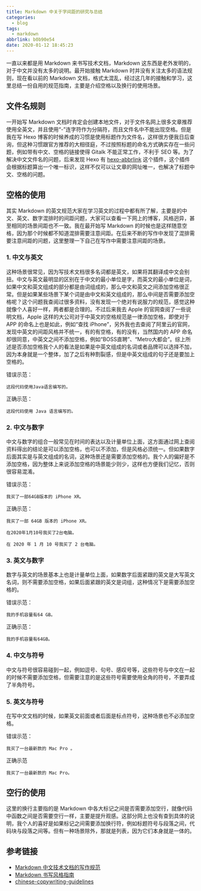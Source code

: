 ```yaml
---
title: Markdown 中关于字间距的研究与总结
categories:
  - blog
tags:
  - markdown
abbrlink: b0b90e54
date: 2020-01-12 18:45:23
---
```


一直以来都是用 Markdown 来书写技术文档，Markdown 这东西是老外发明的，对于中文并没有太多的说明。最开始接触 Markdown 时并没有关注太多的语法规则，现在看以前的 Markdown 文档，格式太混乱，经过这几年的接触和学习，这里总结一份自用的规范指南，主要是介绍空格以及换行的使用场景。

<!--more-->

## 文件名规则

一开始写 Markdown 文档时肯定会创建本地文件，对于文件名网上很多文章推荐使用全英文，并且使用“-”连字符作为分隔符，而且文件名中不能出现空格。但是我在写 Hexo 博客的时候养成的习惯是使用标题作为文件名，这样很方便我日后查询，但这种习惯跟官方推荐的大相径庭，不过按照标题的命名方式确实存在一些问题，例如带有中文、空格的链接使得 Gitalk 不能正常工作，不利于 SEO 等。为了解决中文文件名的问题，后来发现 Hexo 有 [hexo-abbrlink](https://github.com/rozbo/hexo-abbrlink) 这个插件，这个插件会根据标题算出一个唯一标识，这样不仅可以让文章的网址唯一，也解决了标题中文、空格的问题。

## 空格的使用

其实 Markdown 的英文规范大家在学习英文的过程中都有所了解，主要是的中文、英文、数字混排时的间距问题，大家可以查看一下网上的博客，风格迥异，甚至相同的场景间距也不一致。我在最开始写 Markdown 的时候也是这样随意空格，因为那个时候都不知道混排需要注意间距。在后来不断的写作中发现了混排需要注意间距的问题，这里整理一下自己在写作中需要注意间距的场景。

### 1. 中文与英文 

这种场景很常见，因为写技术文档很多名词都是英文，如果将其翻译成中文会别扭。中文与英文最明显的区别在于中文的最小单位是字，而英文的最小单位是词，如果中文和英文组成的部分都是由词组成的，那么中文和英文之间添加空格很正常。但是如果某些场景下某个词是由中文和英文组成的，那么中间是否需要添加空格呢？这个问题我查阅过很多资料，没有发现一个绝对有说服力的规范，感觉这种就像个人喜好一样，两者都是合理的。不过后来我去 Apple 的官网查阅了一些说明文档，Apple 这样的大公司对于中英文的空格规范是一律添加空格，即使对于 APP 的命名上也是如此，例如“查找 iPhone”，另外我也去查阅了阿里云的官网，发现中英文的间距风格并不统一，有的有空格，有的没有，当然国内的 APP 命名却很同意，中英文之间不添加空格，例如“BOSS直聘”、“Metro大都会”。综上所述是否添加空格我个人的看法是如果是中英文组成的名词或者品牌可以选择不加，因为本身就是一个整体，加了之后有种割裂感，但是中英文组成的句子还是要加上空格的。

错误示范：

```
这段代码使用Java语言编写的。
```

正确示范：

```
这段代码使用 Java 语言编写的。
```

### 2. 中文与数字

中文与数字的组合一般常见在时间的表达以及计量单位上面，这方面通过网上查阅资料得出的结论是可以添加空格，也可以不添加，但是风格必须统一。但如果数字后面其实是与英文组成的名词，这种场景还是需要添加空格的。我个人的偏好是不添加空格，因为整体上来说添加空格的场景能少则少，这样也方便我们记忆，否则很容易混淆。

错误示范：

```
我买了一部64GB版本的 iPhone XR。
```

正确示范：

```
我买了一部 64GB 版本的 iPhone XR。

在2020年1月10号我买了2台电脑。

在 2020 年 1 月 10 号我买了 2 台电脑。
```

### 3. 英文与数字

数字与英文的场景基本上也是计量单位上面，如果数字后面紧跟的英文是大写英文名词，则不需要添加空格，如果后面紧跟的英文是词组，这种情况下是需要添加空格的。

错误示范：

```
我的手机容量有64 GB。
```

正确示范：

```
我的手机容量有64GB。
```


### 4. 中文与符号

中文与符号很容易碰到一起，例如逗号、句号、感叹号等，这些符号与中文在一起的时候不需要添加空格，但需要注意的是这些符号需要使用全角的符号，不要弄成了半角符号。


### 5. 英文与符号

在写中文文档的时候，如果英文前面或者后面是标点符号，这种场景也不必添加空格。

错误示范：

```
我买了一台最新款的 Mac Pro 。
```

正确示范

```
我买了一台最新款的 Mac Pro。
```

## 空行的使用

这里的换行主要指的是 Markdown 中各大标记之间是否需要添加空行，就像代码中函数之间是否需要空行一样，主要是提升观感。这部分网上也没有查到具体的说明，我个人的喜好是如果标记之间需要添加换行符，例如标题符号与段落之间，代码块与段落之间等。但有一种场景除外，那就是列表，因为它们本身就是一体的。

## 参考链接

 * [Markdown 中文技术文档的写作规范](http://lujianan.com/2017/01/20/markdown-standard/)
 * [Markdown 书写风格指南](http://einverne.github.io/markdown-style-guide/zh.html#file-extension)
 * [chinese-copywriting-guidelines](https://github.com/sparanoid/chinese-copywriting-guidelines)